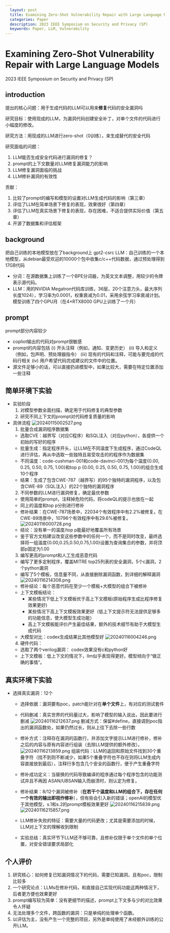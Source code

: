 ```yaml
---
  layout: post
  title: Examining Zero-Shot Vulnerability Repair with Large Language Models
  categories: Paper
  description: 2023 IEEE Symposium on Security and Privacy (SP)
  keywords: Paper, LLM, Vulnerability
---
```


# Examining Zero-Shot Vulnerability Repair with Large Language Models
2023 IEEE Symposium on Security and Privacy (SP)


## introduction
提出的核心问题：用于生成代码的LLM可以用来**修复**代码的安全漏洞吗

研究目标：使用现成的LLM，为漏洞代码创建安全补丁，对单个文件的代码进行小幅度的修改。

研究方法：用现成的LLM进行zero-shot（0训练），来生成替代的安全代码

研究面临的问题：
1. LLM能否生成安全代码进行漏洞的修复？
2. prompt的上下文数量对LLM修复漏洞能力的影响
3. LLM修复漏洞面临的挑战
4. LLM修补漏洞的有效性

贡献：
1. 比较了prompt的编写和模型的设置对LLM生成代码的影响（第三章）
2. 评估了LLM在简单场景下修复的表现，效果很好（第四章）
3. 评估了LLM在真实场景下修复的表现，存在困难，不适合提供实际价值（第五章）
4. 开源了数据集和评估框架

## background
把自己训练的本地模型放在了background上
gpt2-csrc LLM：自己训练的一个本地模型，从debian最受欢迎的10000个包中收集c/c++代码数据，通过预处理得到17GB代码
* 分词：在源数据集上训练了一个BPE分词器，为英文文本调整，用较少的令牌表示源代码。
* LLM：用的NVIDIA Megatron代码库训练，36层，20个注意力头，最大序列长度1024），学习率为0.0001，权重衰减为0.01，采用余弦学习率衰减计划。模型训练了四个GPU月（在4×RTX8000 GPU上训练了一个月）
  
## prompt

prompt部分内容较少
* copliot输出的代码对prompt很敏感
* prompt的内容包括
  (i) 开头注释（例如，通知、变更历史）
  (ii) 导入和定义（例如，包声明、预处理器指令）
  (iii) 现有的代码和注释，可能与要完成的代码行相关
  (iv) 用户希望代码完成建议的文件中的位置。
* 源文件足够小的话，可以直接扔进模型中，如果比较大，需要在特定位置添加一些注释

## 简单环境下实验

* 实验阶段
  1. 对模型参数全面扫描，确定用于代码修复的典型参数
  2. 研究不同上下文的prompt对代码修复质量的影响
* 具体流程
![20240115002527.png](/images/1705425966835-0.png)
  1. 批量合成漏洞程序数据集
   * 选取CVE：越界写（对应C程序）和SQL注入（对应python），各提供一个初始的写好的程序
   * 批量生成：指定程序开头，让LLM在不同温度下生成程序，通过CodeQL进行评估，再从中选取一些独特且易受攻击的的程序作为数据集
   * 不同温度：code-cushman-001和code-davinci-001为每个温度{0.00, 0.25, 0.50, 0.75, 1.00}和top p {0.00, 0.25, 0.50, 0.75, 1.00}的组合生成10个程序
   * 结果：生成了包含CWE-787（越界写）的95个独特的漏洞程序，以及包含CWE-89（SQL注入）的22个独特的漏洞程序
  2. 不同参数的LLM进行漏洞修复，确定最优参数
   * 使用简单的prompt，注释掉危险代码，将codeQL的提示也放在一起
   * 同上的温度和top p分别进行修补
   * 修补结果：在CWE-787场景中，22034个有效程序中有2.2%被修复。在CWE-89场景中，10796个有效程序中有29.6%被修复。
   ![20240116000728.png](/images/1705425966835-1.png)
   * 结论：没有单一的温度/top p能最好地覆盖所有场景
   * 鉴于官方文档建议改变这些参数中的任何一个，而不是同时改变，最终选择将一组温度{0.00,0.25,0.50,0.75,1.00}设置为查询集合的参数，并将顶部p固定为1.00
  3. 编写更高的prompt和人工生成恶意代码
   * 编写了更多定制程序，覆盖MITRE top25列表的安全漏洞，5个c漏洞，2个python漏洞
   * 编写了5个模板，信息量不同，从直接删除漏洞函数，到详细的解释漏洞
     ![20240116214308.png](/images/1705425966835-2.png)
   * 修补结论：每个恶意代码在至少一个模板+大模型的组合下被修补
   * 上下文模板结论：
     * 某些情况下低上下文模板优于高上下文模板(原始程序生成比程序修复效果更好)
     * 某些情况下高上下文模板效果更好（低上下文提示符无法提供足够多的功能信息，使大模型生成功能）
     * 高上下文模板能评价产生最佳结果，额外的技术细节有助于大模型生成代码
   * 大模型对比：codex生成结果比其他模型好
   ![20240116004246.png](/images/1705425966835-3.png)
  4. 硬件代码：
   * 选取了两个verilog漏洞： codex效果没有c和python好
   * 上下文模板：低上下文的情况下，llm似乎表现得更好。模型倾向于“做正确的事情”。
## 真实环境下实验
* 选择真实漏洞：12个
  * 选择依据：漏洞要有poc，patch能针对在**单个文件**上，有对应的测试套件
  * 代码删减：真实世界的代码量过大，影响了模型的输入说出，因此要进行删减
    ![20240116212637.png](/images/1705425966835-4.png)
    删减方式：保留#define，直接调到poc指出的漏洞函数处，如果仍然过长，则从上往下去除一些行数
  * 修补方式：注释存在漏洞的函数行，并添加文字提示LLM进行修补，修补之后的内容与原有内容进行组装（去除LLM提供的额外修改）。
    ![20240116213859.png](/images/1705425966835-5.png)
    组装代码：LLM的返回和原始文件找到30个重叠字符（找不到则不断减少，如果5个重叠字符也不存在则将LLM生成内容直接放到最后），注释行多包含几个安全的函数行，便于产生重叠字符
  * 修补成功定义：当替换的代码导致编译的程序通过每个程序包含的功能测试并且不再因 ASAN/UBSAN输入而崩溃时，则认定为修复。
  * 修补结果：8/12个漏洞被修补（**在若干个温度和LLM的组合下，存在任何一个有效的输出即视作修补**），但有些会引入新的错误；openAI的模型优于其他模型，s.1和s.2的prompt模板效果更好
  ![20240116215839.png](/images/1705425966835-6.png)
  ![20240116215857.png](/images/1705425966835-7.png)
  
  * LLM修补失败的特征：需要大量的代码更改；尤其是需要添加的时候，LLM对上下文的理解收到限制
  * 实验总结：真实环节下LLM还不够可靠，且修补仅限于单个文件的单个位置，对安全错误要求局部化

## 个人评价
1. 研究核心：如何修复已知漏洞情况下的代码，需要已知漏洞，且有poc，限制比较多
2. 一个研究论点：LLMs在修补代码，和直接自己实现代码功能这两种情况下，后者更方便也效果更好
3. prompt编写较为简单：没有更细节的描述，prompt上下文多与少的对比效果令人怀疑
4. 无法处理多个文件，跨函数的漏洞：只是单纯的处理单个函数。
5. 以评估为主，没有产生一个完整的项目，另外是单纯使用了未经额外训练的公开LLM。
